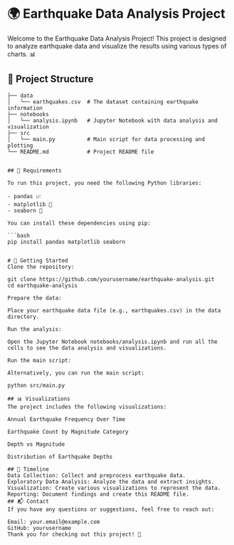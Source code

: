 # 🌍 Earthquake Data Analysis Project

Welcome to the Earthquake Data Analysis Project! This project is designed to analyze earthquake data and visualize the results using various types of charts. 📊

## 📁 Project Structure

```plaintext
├── data
│   └── earthquakes.csv  # The dataset containing earthquake information
├── notebooks
│   └── analysis.ipynb   # Jupyter Notebook with data analysis and visualization
├── src
│   └── main.py          # Main script for data processing and plotting
└── README.md            # Project README file


## 🔧 Requirements

To run this project, you need the following Python libraries:

- pandas 📈
- matplotlib 🎨
- seaborn 🌊

You can install these dependencies using pip:

```bash
pip install pandas matplotlib seaborn


# 🚀 Getting Started
Clone the repository:

git clone https://github.com/yourusername/earthquake-analysis.git
cd earthquake-analysis

Prepare the data:

Place your earthquake data file (e.g., earthquakes.csv) in the data directory.

Run the analysis:

Open the Jupyter Notebook notebooks/analysis.ipynb and run all the cells to see the data analysis and visualizations.

Run the main script:

Alternatively, you can run the main script:

python src/main.py

## 📊 Visualizations
The project includes the following visualizations:

Annual Earthquake Frequency Over Time

Earthquake Count by Magnitude Category

Depth vs Magnitude

Distribution of Earthquake Depths

## 📅 Timeline
Data Collection: Collect and preprocess earthquake data.
Exploratory Data Analysis: Analyze the data and extract insights.
Visualization: Create various visualizations to represent the data.
Reporting: Document findings and create this README file.
## 📬 Contact
If you have any questions or suggestions, feel free to reach out:

Email: your.email@example.com
GitHub: yourusername
Thank you for checking out this project! 🙌








